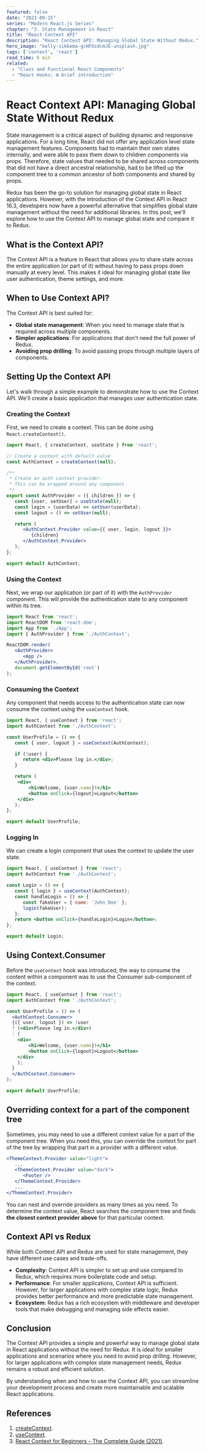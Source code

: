 ```yaml
---
featured: false
date: "2023-09-15"
series: "Modern React.js Series"
chapter: "3. State Management in React"
title: "React Context API"
description: "React Context API: Managing Global State Without Redux."
hero_image: "kelly-sikkema-gcHFXsdcmJE-unsplash.jpg"
tags: ['context', 'react']
read_time: 6 min
related: 
  - "Class and Functional React Components"
  - "React Hooks: A brief introduction"
---
```


# React Context API: Managing Global State Without Redux

State management is a critical aspect of building dynamic and responsive applications. For a long time, React did not offer any application level state management features. Components had to maintain their own states internally, and were able to pass them down to children components via props. Therefore, state values that needed to be shared across components that did not have a direct ancestral relationship, had to be lifted up the component tree to a common ancestor of both components and shared by props.

Redux has been the go-to solution for managing global state in React applications. However, with the introduction of the Context API in React 16.3, developers now have a powerful alternative that simplifies global state management without the need for additional libraries. In this post, we'll explore how to use the Context API to manage global state and compare it to Redux.

## What is the Context API?

The Context API is a feature in React that allows you to share state across the entire application (or part of it) without having to pass props down manually at every level. This makes it ideal for managing global state like user authentication, theme settings, and more.

## When to Use Context API?

The Context API is best suited for:

- **Global state management**: When you need to manage state that is required across multiple components.
- **Simpler applications**: For applications that don't need the full power of Redux.
- **Avoiding prop drilling**: To avoid passing props through multiple layers of components.

## Setting Up the Context API

Let's walk through a simple example to demonstrate how to use the Context API. We'll create a basic application that manages user authentication state.

### Creating the Context

First, we need to create a context. This can be done using `React.createContext()`.

```jsx {numberLines}
import React, { createContext, useState } from 'react';

// Create a context with default value
const AuthContext = createContext(null);

/**
 * Create an auth context provider.
 * This can be wrapped around any component.
 */
export const AuthProvider = ({ children }) => {
   const [user, setUser] = useState(null);
   const login = (userData) => setUser(userData);
   const logout = () => setUser(null);

   return (
      <AuthContext.Provider value={{ user, login, logout }}>
         {children}
      </AuthContext.Provider>
   );
};

export default AuthContext;
```

### Using the Context

Next, we wrap our application (or part of it) with the `AuthProvider` component. This will provide the authentication state to any component within its tree.

```jsx {numberLines}
import React from 'react';
import ReactDOM from 'react-dom';
import App from './App';
import { AuthProvider } from './AuthContext';

ReactDOM.render(
   <AuthProvider>
      <App />
   </AuthProvider>,
   document.getElementById('root')
);
```

### Consuming the Context

Any component that needs access to the authentication state can now consume the context using the `useContext` hook.

```jsx {numberLines}
import React, { useContext } from 'react';
import AuthContext from './AuthContext';

const UserProfile = () => {
   const { user, logout } = useContext(AuthContext);

   if (!user) {
      return <div>Please log in.</div>;
   }

   return (
    <div>
        <h1>Welcome, {user.name}!</h1>
        <button onClick={logout}>Logout</button>
    </div>
   );
};

export default UserProfile;
```

### Logging In

We can create a login component that uses the context to update the user state.

```jsx {numberLines}
import React, { useContext } from 'react';
import AuthContext from './AuthContext';

const Login = () => {
   const { login } = useContext(AuthContext);
   const handleLogin = () => {
      const fakeUser = { name: 'John Doe' };
      login(fakeUser);
   };
   return <button onClick={handleLogin}>Login</button>;
};

export default Login;
```

## Using Context.Consumer

Before the `useContext` hook was introduced, the way to consume the content within a component was to use the Consumer sub-component of the context.

```jsx {numberLines}
import React, { useContext } from 'react';
import AuthContext from './AuthContext';

const UserProfile = () => (
  <AuthContext.Consumer>
  {({ user, logout }) => !user
  ? (<div>Please log in.</div>)
  : (
    <div>
        <h1>Welcome, {user.name}!</h1>
        <button onClick={logout}>Logout</button>
    </div>
    );                
  }
  </AuthContext.Consumer>
);

export default UserProfile;
```

## Overriding context for a part of the component tree

Sometimes, you may need to use a different context value for a part of the component tree. When you need this, you can override the context for part of the tree by wrapping that part in a provider with a different value.

```jsx {numberLines 1,3}
<ThemeContext.Provider value="light">
   ...
   <ThemeContext.Provider value="dark">
      <Footer />
   </ThemeContext.Provider>
   ...
</ThemeContext.Provider>
```

You can nest and override providers as many times as you need. To determine the context value, React searches the component tree and finds **the closest context provider above** for that particular context.

## Context API vs Redux

While both Context API and Redux are used for state management, they have different use cases and trade-offs.

- **Complexity**: Context API is simpler to set up and use compared to Redux, which requires more boilerplate code and setup.
- **Performance**: For smaller applications, Context API is sufficient. However, for larger applications with complex state logic, Redux provides better performance and more predictable state management.
- **Ecosystem**: Redux has a rich ecosystem with middleware and developer tools that make debugging and managing side effects easier.

## Conclusion

The Context API provides a simple and powerful way to manage global state in React applications without the need for Redux. It is ideal for smaller applications and scenarios where you need to avoid prop drilling. However, for larger applications with complex state management needs, Redux remains a robust and efficient solution.

By understanding when and how to use the Context API, you can streamline your development process and create more maintainable and scalable React applications.

## References

1. [createContext](https://react.dev/reference/react/createContext).
2. [useContext](https://react.dev/reference/react/useContext).
3. [React Context for Beginners – The Complete Guide (2021)](https://www.freecodecamp.org/news/react-context-for-beginners/).
